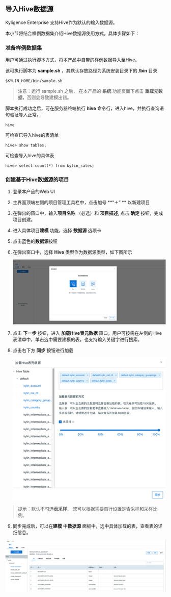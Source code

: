 ## 导入Hive数据源
Kyligence Enterprise 支持Hive作为默认的输入数据源。

本小节将结合样例数据集介绍Hive数据源使用方式，具体步骤如下：

### 准备样例数据集

用户可通过执行脚本方式，将本产品中自带的样例数据导入至Hive。

该可执行脚本为 **sample.sh** ，其默认存放路径为系统安装目录下的 **/bin** 目录

```shell
$KYLIN_HOME/bin/sample.sh
```



> 注意：运行 sample.sh 之后， 在本产品的 **系统** 功能页面下点击 **重载元数据**，否则会导致建模出错。



脚本执行成功之后，可在服务器终端执行 **hive** 命令行，进入hive，并执行查询语句验证导入正常。

```shell
hive
```

可检查已导入hive的表清单

```shell
hive> show tables;
```

可检查导入hive的具体表

```
hive> select count(*) from kylin_sales;
```



### 创建基于Hive数据源的项目



1. 登录本产品的Web UI

2. 主界面顶端左侧的项目管理工具栏中，点击加号 **“＋” ** 以新建项目

3. 在弹出的窗口中，输入**项目名称** （必选）和 **项目描述**, 点击 **确定** 按钮，完成项目创建。

4. 进入具体项目**建模** 功能，选择 **数据源** 选项卡

5. 点击蓝色的**数据源**按钮

6. 在弹出窗口中，选择 **Hive** 类型作为数据源类型，如下图所示

   ![](images/dataimport_3.png)

7. 点击 **下一步** 按钮，进入 **加载Hive表元数据** 窗口，用户可按需在左侧的Hive表清单中，单击选中需要建模的表，也支持输入关键字进行搜索。

8. 点击右下方 **同步** 按钮进行加载

   ![](images/dataimport_4.png)
> 提示：默认不勾选**表采样**， 您可以根据需要自行设置是否采样和采样比例。

9. 同步完成后，可以在**建模** 中**数据源** 面板中，选中具体加载的表，查看表的详细信息。

![](images/dataimport_5.png)
